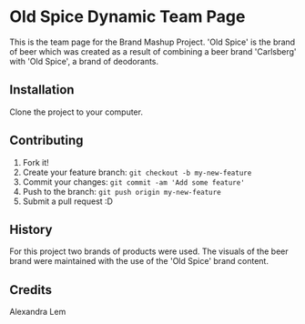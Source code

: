 # Old Spice Dynamic Team Page
This is the team page for the Brand Mashup Project. 'Old Spice' is the brand of beer which was created as a result of combining a beer brand 'Carlsberg' with 'Old Spice', a brand of deodorants.

## Installation

Clone the project to your computer.

## Contributing

1. Fork it!
2. Create your feature branch: `git checkout -b my-new-feature`
3. Commit your changes: `git commit -am 'Add some feature'`
4. Push to the branch: `git push origin my-new-feature`
5. Submit a pull request :D

## History

For this project two brands of products were used. The visuals of the beer brand were maintained with the use of the 'Old Spice' brand content.

## Credits

Alexandra Lem